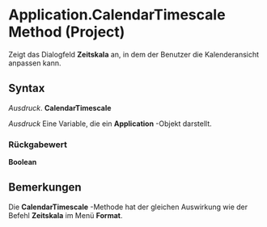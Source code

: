
# Application.CalendarTimescale Method (Project)

Zeigt das Dialogfeld  **Zeitskala** an, in dem der Benutzer die Kalenderansicht anpassen kann.


## Syntax

 _Ausdruck_. **CalendarTimescale**

 _Ausdruck_ Eine Variable, die ein **Application** -Objekt darstellt.


### Rückgabewert

 **Boolean**


## Bemerkungen

Die  **CalendarTimescale** -Methode hat der gleichen Auswirkung wie der Befehl **Zeitskala** im Menü **Format**.

